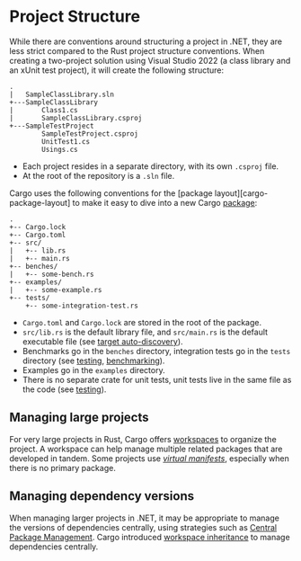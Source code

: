 # Project Structure

While there are conventions around structuring a project  in .NET, they are
less strict compared to the Rust project structure conventions. When creating
a two-project solution using Visual Studio 2022 (a class library and an xUnit
test project), it will create the following structure:

    .
    |   SampleClassLibrary.sln
    +---SampleClassLibrary
    |       Class1.cs
    |       SampleClassLibrary.csproj
    +---SampleTestProject
            SampleTestProject.csproj
            UnitTest1.cs
            Usings.cs

- Each project resides in a separate directory, with its own `.csproj` file.
- At the root of the repository is a `.sln` file.

Cargo uses the following conventions for the [package
layout][cargo-package-layout] to make it easy to dive into a new Cargo
[package][rust-package]:

    .
    +-- Cargo.lock
    +-- Cargo.toml
    +-- src/
    |   +-- lib.rs
    |   +-- main.rs
    +-- benches/
    |   +-- some-bench.rs
    +-- examples/
    |   +-- some-example.rs
    +-- tests/
        +-- some-integration-test.rs

- `Cargo.toml` and `Cargo.lock` are stored in the root of the package.
- `src/lib.rs` is the default library file, and `src/main.rs` is the default
  executable file (see [target auto-discovery]).
- Benchmarks go in the `benches` directory, integration tests go in the `tests`
  directory (see [testing][section-testing],
  [benchmarking][section-benchmarking]).
- Examples go in the `examples` directory.
- There is no separate crate for unit tests, unit tests live in the same file as
  the code (see [testing][section-testing]).

[package layout]: https://doc.rust-lang.org/cargo/guide/project-layout.html
[rust-package]: https://doc.rust-lang.org/cargo/appendix/glossary.html#package
[target auto-discovery]: https://doc.rust-lang.org/cargo/reference/cargo-targets.html#target-auto-discovery
[section-testing]: #Testing
[section-benchmarking]: #Benchmarking

## Managing large projects

For very large projects in Rust, Cargo offers [workspaces][cargo-workspaces] to
organize the project. A workspace can help manage multiple related packages that
are developed in tandem. Some projects use [_virtual
manifests_][cargo-virtual-manifest], especially when there is no primary
package.

[cargo-workspaces]: https://doc.rust-lang.org/book/ch14-03-cargo-workspaces.html
[cargo-virtual-manifest]: https://doc.rust-lang.org/cargo/reference/workspaces.html#virtual-workspace

## Managing dependency versions

When managing larger projects in .NET, it may be appropriate to manage the
versions of dependencies centrally, using strategies such as [Central Package
Management]. Cargo introduced [workspace inheritance] to manage dependencies
centrally.

[Central Package Management]: https://learn.microsoft.com/en-us/nuget/consume-packages/Central-Package-Management
[workspace inheritance]: https://doc.rust-lang.org/cargo/reference/workspaces.html#the-package-table
